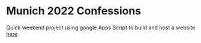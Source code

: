 # Munich 2022 Confessions
Quick weekend project using google Apps Script to build and host a website [here](www.sites.google.com/view/munich2022confessions)
